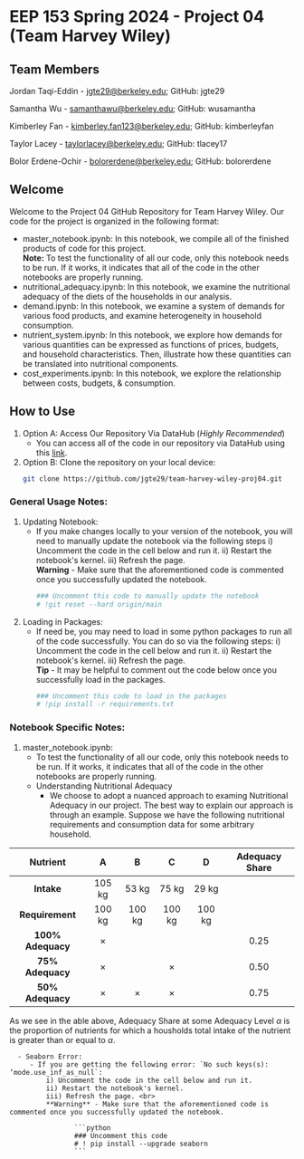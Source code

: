 # EEP 153 Spring 2024 - Project 04 (Team Harvey Wiley)

## Team Members
Jordan Taqi-Eddin - jgte29@berkeley.edu; GitHub: jgte29

Samantha Wu - samanthawu@berkeley.edu; GitHub: wusamantha

Kimberley Fan - kimberley.fan123@berkeley.edu; GitHub: kimberleyfan

Taylor Lacey - taylorlacey@berkeley.edu; GitHub: tlacey17

Bolor Erdene-Ochir - bolorerdene@berkeley.edu; GitHub: bolorerdene

## Welcome

Welcome to the Project 04 GitHub Repository for Team Harvey Wiley. Our code for the project is organized in the following format:
- master_notebook.ipynb: In this notebook, we compile all of the finished products of code for this project. <br>
**Note:** To test the functionality of all our code, only this notebook needs to be run. If it works, it indicates that all of the code in the other notebooks are properly running.
- nutritional_adequacy.ipynb: In this notebook, we examine the nutritional adequacy of the diets of the households in our analysis.
- demand.ipynb: In this notebook, we examine a system of demands for various food products, and examine heterogeneity in household consumption.
- nutrient_system.ipynb: In this notebook, we explore how demands for various quantities can be expressed as functions of prices, budgets, and household characteristics. Then, illustrate how these quantities can be translated into nutritional components.
- cost_experiments.ipynb: In this notebook, we explore the relationship between costs, budgets, & consumption.

## How to Use
1. Option A: Access Our Repository Via DataHub (*Highly Recommended*)
   - You can access all of the code in our repository via DataHub using this [link](https://datahub.berkeley.edu/hub/user-redirect/git-pull?repo=https%3A%2F%2Fgithub.com%2Fjgte29%2Fteam-harvey-wiley-proj04.git&urlpath=lab%2Ftree%2Fteam-harvey-wiley-proj04.git%2F&branch=main).
2. Option B: Clone the repository on your local device:
   ```bash
   git clone https://github.com/jgte29/team-harvey-wiley-proj04.git
   ```

### General Usage Notes:
1. Updating Notebook:
   - If you make changes locally to your version of the notebook, you will need to manually update the notebook via the following steps
       i) Uncomment the code in the cell below and run it.
       ii) Restart the notebook's kernel.
       iii) Refresh the page. <br>
       **Warning** - Make sure that the aforementioned code is commented once you successfully updated the notebook.
        ```python
        ### Uncomment this code to manually update the notebook
        # !git reset --hard origin/main
        ```
2. Loading in Packages:
   - If need be, you may need to load in some python packages to run all of the code successfully. You can do so via the following steps:
       i) Uncomment the code in the cell below and run it.
       ii) Restart the notebook's kernel.
       iii) Refresh the page. <br>
       **Tip** - It may be helpful to comment out the code below once you successfully load in the packages.
        ```python
        ### Uncomment this code to load in the packages
        # !pip install -r requirements.txt
        ```

### Notebook Specific Notes:
1. master_notebook.ipynb:
   - To test the functionality of all our code, only this notebook needs to be run. If it works, it indicates that all of the code in the other notebooks are properly running.
   - Understanding Nutritional Adequacy
      - We choose to adopt a nuanced approach to examing Nutritional Adequacy in our project. The best way to explain our approach is through an example. Suppose we have the following nutritional requirements and consumption data for some arbitrary household.

| **Nutrient** | A | B | C | D | Adequacy Share
|:-----------:|:----------:|:-----------:|:----------:|:-----------:|:-----------:|
| **Intake** | 105 kg |53 kg|75 kg|29 kg||
| **Requirement** | 100 kg |100 kg|100 kg|100 kg| |
| **100% Adequacy** | $\times$ | | | | 0.25 |
| **75% Adequacy** | $\times$ | | $\times$ | | 0.50 |
| **50% Adequacy** | $\times$ | $\times$ | $\times$ | | 0.75 |

   As we see in the able above, Adequacy Share at some Adequacy Level $\alpha$ is the proportion of nutrients for which a housholds total intake of the nutrient is greater than or equal to $\alpha$. <br>
      
      - Seaborn Error:
         - If you are getting the following error: `No such keys(s): ‘mode.use_inf_as_null`:
             i) Uncomment the code in the cell below and run it.
             ii) Restart the notebook's kernel.
             iii) Refresh the page. <br>
             **Warning** - Make sure that the aforementioned code is commented once you successfully updated the notebook.
                
                    ```python
                    ### Uncomment this code
                    # ! pip install --upgrade seaborn
                    ```
